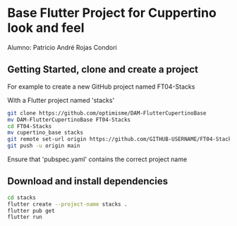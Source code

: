 # Base Flutter Project for Cuppertino look and feel
Alumno: Patricio André Rojas Condori

## Getting Started, clone and create a project

For example to create a new GitHub project named FT04-Stacks

With a Flutter project named 'stacks'

``` bash
git clone https://github.com/optimisme/DAM-FlutterCupertinoBase
mv DAM-FlutterCupertinoBase FT04-Stacks
cd FT04-Stacks
mv cupertino_base stacks
git remote set-url origin https://github.com/GITHUB-USERNAME/FT04-Stacks.git
git push -u origin main

```

Ensure that 'pubspec.yaml' contains the correct project name

## Download and install dependencies

``` bash
cd stacks
flutter create --project-name stacks .
flutter pub get
flutter run
```
